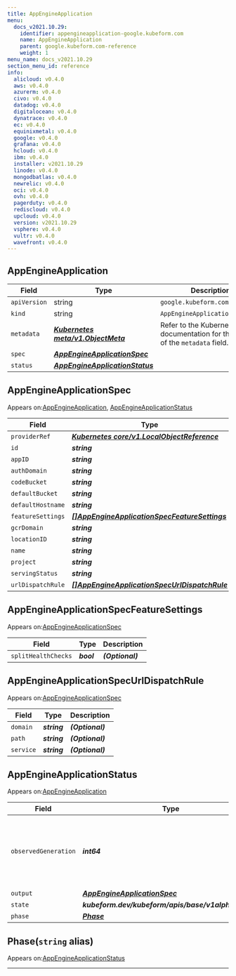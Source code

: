 ```yaml
---
title: AppEngineApplication
menu:
  docs_v2021.10.29:
    identifier: appengineapplication-google.kubeform.com
    name: AppEngineApplication
    parent: google.kubeform.com-reference
    weight: 1
menu_name: docs_v2021.10.29
section_menu_id: reference
info:
  alicloud: v0.4.0
  aws: v0.4.0
  azurerm: v0.4.0
  civo: v0.4.0
  datadog: v0.4.0
  digitalocean: v0.4.0
  dynatrace: v0.4.0
  ec: v0.4.0
  equinixmetal: v0.4.0
  google: v0.4.0
  grafana: v0.4.0
  hcloud: v0.4.0
  ibm: v0.4.0
  installer: v2021.10.29
  linode: v0.4.0
  mongodbatlas: v0.4.0
  newrelic: v0.4.0
  oci: v0.4.0
  ovh: v0.4.0
  pagerduty: v0.4.0
  rediscloud: v0.4.0
  upcloud: v0.4.0
  version: v2021.10.29
  vsphere: v0.4.0
  vultr: v0.4.0
  wavefront: v0.4.0
---
```


## AppEngineApplication
| Field | Type | Description |
| ------ | ----- | ----------- |
| `apiVersion` | string | `google.kubeform.com/v1alpha1` |
|    `kind` | string | `AppEngineApplication` |
| `metadata` | ***[Kubernetes meta/v1.ObjectMeta](https://v1-18.docs.kubernetes.io/docs/reference/generated/kubernetes-api/v1.18/#objectmeta-v1-meta)***|Refer to the Kubernetes API documentation for the fields of the `metadata` field.|
| `spec` | ***[AppEngineApplicationSpec](#appengineapplicationspec)***||
| `status` | ***[AppEngineApplicationStatus](#appengineapplicationstatus)***||
## AppEngineApplicationSpec

Appears on:[AppEngineApplication](#appengineapplication), [AppEngineApplicationStatus](#appengineapplicationstatus)

| Field | Type | Description |
| ------ | ----- | ----------- |
| `providerRef` | ***[Kubernetes core/v1.LocalObjectReference](https://v1-18.docs.kubernetes.io/docs/reference/generated/kubernetes-api/v1.18/#localobjectreference-v1-core)***||
| `id` | ***string***||
| `appID` | ***string***| ***(Optional)*** |
| `authDomain` | ***string***| ***(Optional)*** |
| `codeBucket` | ***string***| ***(Optional)*** |
| `defaultBucket` | ***string***| ***(Optional)*** |
| `defaultHostname` | ***string***| ***(Optional)*** |
| `featureSettings` | ***[[]AppEngineApplicationSpecFeatureSettings](#appengineapplicationspecfeaturesettings)***| ***(Optional)*** |
| `gcrDomain` | ***string***| ***(Optional)*** |
| `locationID` | ***string***||
| `name` | ***string***| ***(Optional)*** |
| `project` | ***string***| ***(Optional)*** |
| `servingStatus` | ***string***| ***(Optional)*** |
| `urlDispatchRule` | ***[[]AppEngineApplicationSpecUrlDispatchRule](#appengineapplicationspecurldispatchrule)***| ***(Optional)*** |
## AppEngineApplicationSpecFeatureSettings

Appears on:[AppEngineApplicationSpec](#appengineapplicationspec)

| Field | Type | Description |
| ------ | ----- | ----------- |
| `splitHealthChecks` | ***bool***| ***(Optional)*** |
## AppEngineApplicationSpecUrlDispatchRule

Appears on:[AppEngineApplicationSpec](#appengineapplicationspec)

| Field | Type | Description |
| ------ | ----- | ----------- |
| `domain` | ***string***| ***(Optional)*** |
| `path` | ***string***| ***(Optional)*** |
| `service` | ***string***| ***(Optional)*** |
## AppEngineApplicationStatus

Appears on:[AppEngineApplication](#appengineapplication)

| Field | Type | Description |
| ------ | ----- | ----------- |
| `observedGeneration` | ***int64***| ***(Optional)*** Resource generation, which is updated on mutation by the API Server.|
| `output` | ***[AppEngineApplicationSpec](#appengineapplicationspec)***| ***(Optional)*** |
| `state` | ***kubeform.dev/kubeform/apis/base/v1alpha1.State***| ***(Optional)*** |
| `phase` | ***[Phase](#phase)***| ***(Optional)*** |
## Phase(`string` alias)

Appears on:[AppEngineApplicationStatus](#appengineapplicationstatus)

---
